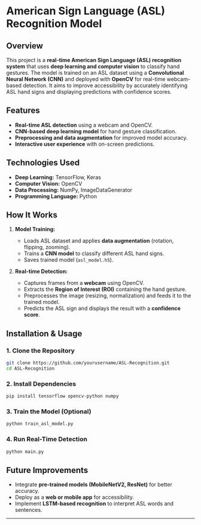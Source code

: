 # **American Sign Language (ASL) Recognition Model**  

## **Overview**  
This project is a **real-time American Sign Language (ASL) recognition system** that uses **deep learning and computer vision** to classify hand gestures. The model is trained on an ASL dataset using a **Convolutional Neural Network (CNN)** and deployed with **OpenCV** for real-time webcam-based detection. It aims to improve accessibility by accurately identifying ASL hand signs and displaying predictions with confidence scores.  

## **Features**  
- **Real-time ASL detection** using a webcam and OpenCV.  
- **CNN-based deep learning model** for hand gesture classification.  
- **Preprocessing and data augmentation** for improved model accuracy.  
- **Interactive user experience** with on-screen predictions.  

## **Technologies Used**  
- **Deep Learning:** TensorFlow, Keras  
- **Computer Vision:** OpenCV  
- **Data Processing:** NumPy, ImageDataGenerator  
- **Programming Language:** Python  

## **How It Works**  
1. **Model Training:**  
   - Loads ASL dataset and applies **data augmentation** (rotation, flipping, zooming).  
   - Trains a **CNN model** to classify different ASL hand signs.  
   - Saves trained model (`asl_model.h5`).  

2. **Real-time Detection:**  
   - Captures frames from a **webcam** using OpenCV.  
   - Extracts the **Region of Interest (ROI)** containing the hand gesture.  
   - Preprocesses the image (resizing, normalization) and feeds it to the trained model.  
   - Predicts the ASL sign and displays the result with a **confidence score**.  

## **Installation & Usage**  
### **1. Clone the Repository**  
```bash
git clone https://github.com/yourusername/ASL-Recognition.git  
cd ASL-Recognition  
```

### **2. Install Dependencies**  
```bash
pip install tensorflow opencv-python numpy
```

### **3. Train the Model** (Optional)  
```bash
python train_asl_model.py
```

### **4. Run Real-Time Detection**  
```bash
python main.py
```

## **Future Improvements**  
- Integrate **pre-trained models (MobileNetV2, ResNet)** for better accuracy.  
- Deploy as a **web or mobile app** for accessibility.  
- Implement **LSTM-based recognition** to interpret ASL words and sentences.  

---
